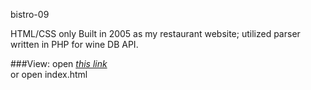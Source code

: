 bistro-09

HTML/CSS only Built in 2005 as my restaurant website; utilized parser written in PHP for wine DB API.

###View:
open <a href="http://rialtoadvisors.com/bistro/wine.html"><em>this link</em></a><br/>
or open index.html
